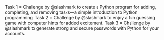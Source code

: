 Task 1 = Challenge by @slashmark to create a Python program for adding, completing, and removing tasks—a simple introduction to Python programming.
Task 2 = Challenge by @slashmark to enjoy a fun guessing game with computer hints for added excitement.
Task 3 = Challenge by @slashmark to generate strong and secure passwords with Python for your accounts.
